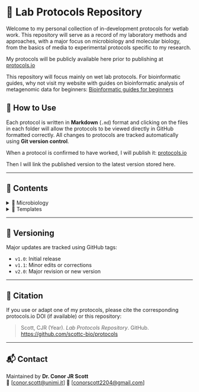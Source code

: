 # 🧬 Lab Protocols Repository

Welcome to my personal collection of in-development protocols for wetlab work.
This repository will serve as a record of my laboratory methods and approaches, with a major focus on microbiology and molecular biology, from the basics of media to experimental protocols specific to my research.

My protocols will be publicly available here prior to publishing at [protocols.io](https://www.protocols.io/workspaces/cjr_protocols)

This repository will focus mainly on wet lab protocols. For bioinformatic guides, why not visit my website with guides on bioinformatic analysis of metagenomic data for beginners:
[Bioinformatic guides for beginners](https://scottc-bio.github.io/)

## 🧠 How to Use

Each protocol is written in **Markdown** (`.md`) format and clicking on the files in each folder will allow the protocols to be viewed directly in GitHub formatted correctly. All changes to protocols are tracked automatically using **Git version control**.

When a protocol is confirmed to have worked, I will publish it:
[protocols.io](https://www.protocols.io/workspaces/cjr_protocols)

Then I will link the published version to the latest version stored here.

---

<h2>📂 Contents</h2>

<details>
  <summary>🧫 Microbiology</summary>
  <p>Click the folder or a specific protocol below.</p>
  <ul>
    <li>📁 <a href="microbiology/media/">Media Preparation Folder</a></li>
    <ul>
      <li>🔹 <a href="microbiology/media/bacterial_LCFM.html">Bacterial LCFM Preparation</a></li>
      <li>🔹 <a href="microbiology/media/fungal_LCFM.md">Fungal LCFM Preparation</a></li>
    </ul>
  </ul>
</details>

<details>
  <summary>🧩 Templates</summary>
  <ul>
    <li>🔸 <a href="templates/protocol_template.md">Protocol Template</a></li>
  </ul>
</details>

---

## 🧩 Versioning

Major updates are tracked using GitHub tags:
- `v1.0`: Initial release
- `v1.1`: Minor edits or corrections
- `v2.0`: Major revision or new version

---

## 🧾 Citation

If you use or adapt one of my protocols, please cite the corresponding protocols.io DOI (if available) or this repository:

> Scott, CJR (Year). *Lab Protocols Repository*. GitHub. https://github.com/scottc-bio/protocols

---

## 📬 Contact

Maintained by **Dr. Conor JR Scott**  
📧 [conor.scott@unimi.it]
📧 [conorscott2204@gmail.com]
